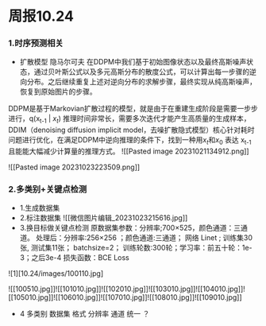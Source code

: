 
# 周报10.24

### 1.时序预测相关
- 扩散模型 隐马尔可夫
在DDPM中我们基于初始图像状态以及最终高斯噪声状态，通过贝叶斯公式以及多元高斯分布的散度公式，可以计算出每一步骤的逆向分布。之后继续重复上述对逆向分布的求解步骤，最终实现从纯高斯噪声，恢复到原始图片的步骤。

DDPM是基于Markovian扩散过程的模型，就是由于在重建生成阶段是需要一步步进行，q(x<sub>t-1</sub> | $x_t$) 推理时间非常长，需要多次迭代才能产生高质量的生成样本，
DDIM（denoising diffusion implicit model，去噪扩散隐式模型）核心针对耗时问题进行优化，在满足DDPM中逆向推理的条件下，找到一种用$x_t$和$x_0$ 表达 x<sub>t-1</sub> 且能能大幅减少计算量的推理方式。
![[Pasted image 20231021134912.png]]

![[Pasted image 20231023223509.png]]

### 2.多类别+关键点检测 
- 1.生成数据集 
- 2.标注数据集
 ![[微信图片编辑_20231023215616.jpg]]
- 3.换目标做关键点检测 
原数据集参数：分辨率;700×525，颜色通道：三通道。
处理后：分辨率:256×256 ；颜色通道:三通道；
网络 Linet ; 训练集30张, 测试集11张； batchsize=2；
训练轮数:300轮；学习率：前五十轮：1e-3；之后3e-4
损失函数：BCE Loss

![1][10.24/images/100110.jpg]

![[100510.jpg]]![[101010.jpg]]![[102010.jpg]]![[103010.jpg]]![[104010.jpg]]![[105010.jpg]]![[106010.jpg]]![[107010.jpg]]![[108010.jpg]]![[109010.jpg]]

- 4 多类别  数据集 格式 分辨率 通道 统一 ？
